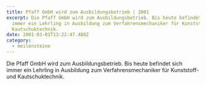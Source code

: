 ```yaml
---
title: Pfaff GmbH wird zum Ausbildungsbetrieb | 2001
excerpt: Die Pfaff GmbH wird zum Ausbildungsbetrieb. Bis heute befindet sich
  immer ein Lehrling in Ausbildung zum Verfahrensmechaniker für ­Kunststoff- und
  Kautschuktechnik.
date: 2001-03-01T13:22:47.488Z
category:
  - meilensteine
---
```

Die Pfaff GmbH wird zum Ausbildungsbetrieb. Bis heute befindet sich immer ein Lehrling in Ausbildung zum Verfahrensmechaniker für ­Kunststoff- und Kautschuktechnik.
